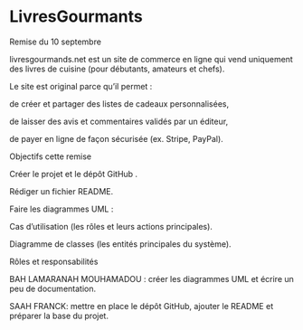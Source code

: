 # LivresGourmants
Remise du 10 septembre


livresgourmands.net est un site de commerce en ligne qui vend uniquement des livres de cuisine (pour débutants, amateurs et chefs).

Le site est original parce qu’il permet :

de créer et partager des listes de cadeaux personnalisées,

de laisser des avis et commentaires validés par un éditeur,

de payer en ligne de façon sécurisée (ex. Stripe, PayPal).

Objectifs cette remise

Créer le projet et le dépôt GitHub .

Rédiger un fichier README.

Faire les diagrammes UML :

Cas d’utilisation (les rôles et leurs actions principales).

Diagramme de classes (les entités principales du système).

Rôles et responsabilités

BAH LAMARANAH MOUHAMADOU : créer les diagrammes UML et écrire un peu de documentation.

SAAH  FRANCK: mettre en place le dépôt GitHub, ajouter le README et préparer la base du projet.
